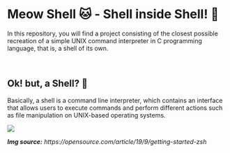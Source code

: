 <h1>Meow Shell 🐱 - Shell inside Shell! 🤯</h1>
<p>In this repository, you will find a project consisting of the closest possible recreation of a simple UNIX command interpreter in C programming language, that is, a shell of its own.</p>
<br>
<h2>Ok! but, a Shell? 🤨</h2>
<p>Basically, a shell is a command line interpreter, which contains an interface that allows users to execute commands and perform different actions such as file manipulation on UNIX-based operating systems.</p>

<img src="https://opensource.com/sites/default/files/lead-images/bash_command_line.png">

<p><i><b>Img source:</b> https://opensource.com/article/19/9/getting-started-zsh</i></p>
<br>
